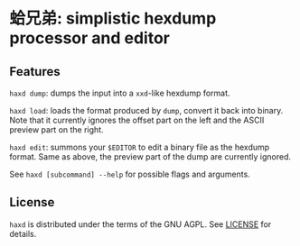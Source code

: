 # 蛤兄弟: simplistic hexdump processor and editor

## Features

`haxd dump`: dumps the input into a `xxd`-like hexdump
format.

`haxd load`: loads the format produced by `dump`, convert
it back into binary. Note that it currently ignores the
offset part on the left and the ASCII preview part on
the right.

`haxd edit`: summons your `$EDITOR` to edit a binary file
as the hexdump format. Same as above, the preview part of
the dump are currently ignored.

See `haxd [subcommand] --help` for possible flags and
arguments.

## License

`haxd` is distributed under the terms of the GNU
AGPL. See [LICENSE](LICENSE) for details.

